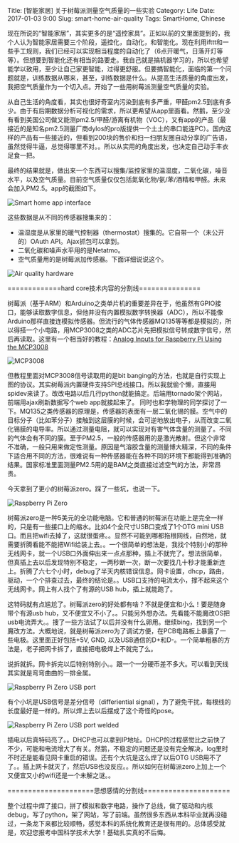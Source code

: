 Title: [智能家居] 关于树莓派测量空气质量的一些实验
Category: Life
Date: 2017-01-03 9:00
Slug: smart-home-air-quality
Tags: SmartHome, Chinese

现在所说的“智能家居”，其实更多的是“遥控家具”。正如以前的文里面提到的，我个人认为智能家居需要三个阶段，遥控化，自动化，和智能化。现在利用ifttt和一些手工规则，我们已经可以实现相当程度的自动化了（6点开暖气，日落开灯等等）。但想要到智能化还有相当的路要走。我自己就是搞机器学习的，所以也希望能学以致用，至少让自己家更智能，过得更舒服。但要搞智能化，面临的第一个问题就是，训练数据从哪来，甚至，训练数据是什么。从提高生活质量的角度出发，我把空气质量作为一个切入点。开始了一些用树莓派测量空气质量的实验。

从自己生活的角度看，其实也很好奇室内污染到底有多严重，甲醛pm2.5到底有多少。由于有后期数据分析可视化的需求，所以更希望从app里面看。然鹅，至少没有看到美国公司做又能测pm2.5/甲醛/游离有机物（VOC），又有app的产品（最接近的是知名pm2.5测量厂商dylos的pro版提供一个土土的串口能连PC）。国内这样的产品有一些接近的，但看到200块的售价和扫一扫朋友圈自动分享的广告语，虽然觉得牛逼，总觉得哪里不对。。所以从实用的角度出发，也决定自己动手丰衣足食一把。

最终的结果就是，做出来一个东西可以搜集/监控家里的温湿度，二氧化碳，噪音水平，以及空气质量。目前空气质量仅仅包括氮氧化物/氨/苯/酒精和甲醛。未来会加入PM2.5。app的截图如下。

![Smart home app interface](/images/smart-home-air-quality-chart.png)

这些数据是从不同的传感器搜集来的：

* 温湿度是从家里的暖气控制器（thermostat）搜集的。它自带一个（未公开的）OAuth API。Ajax抓包可以拿到。
* 二氧化碳和噪声水平用的是Netatmo。
* 空气质量用的是树莓派加传感器。下面详细说说这个。

![Air quality hardware](/images/smart-home-air-quality-hardware.jpg)

=============hard core技术内容的分割线===============

树莓派（基于ARM）和Arduino之类单片机的重要差异在于，他虽然有GPIO接口，能够读取数字信息，但他并没有内置模拟数字转换器（ADC），所以不能像Arduino那样直接连模拟传感器。但流行的气体传感器MQ135等等都是模拟的，所以得搭一个小电路，用MCP3008之类的ADC芯片先把模拟信号转成数字信号，然后再读取。这里有一个相当好的教程：[Analog Inputs for Raspberry Pi Using the MCP3008](https://learn.adafruit.com/reading-a-analog-in-and-controlling-audio-volume-with-the-raspberry-pi/overview)

![MCP3008](/images/smart-home-air-quality-mcp3008.png)

但教程里面对MCP3008信号读取用的是bit banging的方法，也就是自行实现上图的协议。其实树莓派内置硬件支持SPI总线接口。所以我就偷个懒，直接用spidev来读了。改改电路以后几行python就能搞定。后端用tornado架个网站，前端用ajax刷新数据写个web app就接起来了。
同时也和学物理的同学探讨了一下。MQ135之类传感器的原理是，传感器的表面有一层二氧化锡的膜。空气中的目标分子（比如苯分子）接触到这层膜的时候，会可逆地放出电子，从而改变二氧化锡膜的电导率。所以通过测量电阻，就可以实现对有害气体含量的测量了。不同的气体会有不同的膜。至于PM2.5，一般的传感器用的是激光散射。但这个非常不准确，一般只用来做定性测量。原因是气溶胶含量的测量博大精深，不同的条件下适合用不同的方法，很难说有一种传感器能在各种不同的环境下都能得到准确的结果。国家标准里面测量PM2.5用的是BAM之类直接过滤空气的方法，非常昂贵。

今天拿到了更小的树莓派zero。踩了一些坑，也说一下。

![Raspberry Pi Zero](/images/smart-home-air-quality-rpi0.jpg)

树莓派zero是一种5美元的全功能电脑。它和普通的树莓派在功能上是完全一样的，只是有一些接口上的缩水。比如4个全尺寸USB口变成了1个OTG mini USB口。而且把wifi去掉了，这就很蛋疼。。显然不可能到哪都拖根网线，自然地，就需要折腾看能不能把Wifi给装上去。。一个很简单的想法是，我找个特别小的那种无线网卡，就一个USB口外面伸出来一点点那种，插上不就完了。想法很简单，但真插上去以后发现特别不稳定，一两秒断一次，断一次要找几十秒才能重新连上。折腾了六七个小时，debug了半天内核错误信息。网卡设置，dhcp，路由，驱动，一个个排查过去，最终的结论是。。USB口支持的电流太小，撑不起来这个无线网卡。网上有人找个了有源的USB hub，插上就能跑了。

这特码就有点尴尬了。树莓派zero的好处都有啥？不就是便宜和小么！要是随身带个有源usb hub，又不便宜又不小了。。只能另外想办法。先看能不能魔改OS把usb电流弄大。。搜了一些方法试了以后并没有什么卵用。继续bing，找到另一个魔改方法。大概地说，就是树莓派zero为了调试方便，在PCB电路板上暴露了一些电极。这里面正好包括+5V, GND, 以及USB通信的D+和D-。一个简单粗暴的方法是，老子把网卡拆了，直接把电极焊上不就完了么。

说拆就拆。网卡拆完以后特别特别小。。跟一个一分硬币差不多大。可以看到天线其实就是弯弯曲曲的一排金属。

![Raspberry Pi Zero USB port](/images/smart-home-air-quality-rpi0-usb.jpg)

有个小坑是USB信号是差分信号（differiential signal），为了避免干扰，每根线的长度最好是一样的。所以焊上去以后摆成了这个奇怪的pose。

![Raspberry Pi Zero USB port welded](/images/smart-home-air-quality-rpi0-welded.jpg)

插电以后真特码亮了。。DHCP也可以拿到IP地址。DHCP的过程感觉比之前快了不少，可能和电流增大了有关。然鹅，不稳定的问题还是没有完全解决，log里时不时还是能看见网卡重启的错误。还有个大坑是这么焊了以后OTG USB用不了了。。插上网卡就灭了，然后USB也没反应。。所以如何在树莓派zero上加上一个又便宜又小的wifi还是一个未解之谜。。

=====================思想感情的分割线=====================

整个过程中焊了接口，拼了模拟和数字电路，操作了总线，做了驱动和内核debug，写了python，架了网站，写了前端。虽然很多东西从本科毕业就再没碰过，一条龙下来都比较顺畅，感觉本科的系统化教育还是很有用的。总体感受就是，欢迎您报考中国科学技术大学！基础扎实真的不后悔。